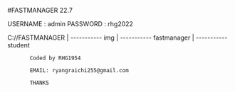 #FASTMANAGER 22.7

USERNAME : admin
PASSWORD : rhg2022


C://FASTMANAGER |
                ----------- img 
                |
                ----------- fastmanager
                |
                ----------- student 
                
                
            
           Coded by RHG1954 
           
           EMAIL: ryangraichi255@gmail.com
           
           THANKS
        
